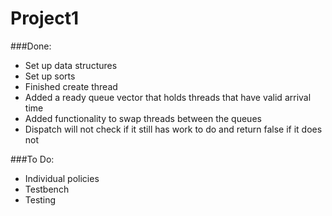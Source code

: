 # Project1

###Done: 
* Set up data structures
* Set up sorts 
* Finished create thread
* Added a ready queue vector that holds threads that have valid arrival time
* Added functionality to swap threads between the queues
* Dispatch will not check if it still has work to do and return false if it does not



###To Do:
* Individual policies
* Testbench
* Testing
